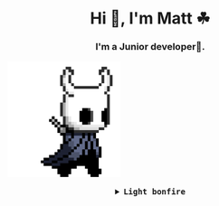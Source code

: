 <h1 align="center">Hi 👋, I'm Matt &#9752</h1>
<h3 align="center">I'm a Junior developer🌟.</h3>

</samp>

  <img src="https://raw.githubusercontent.com/TanZng/TanZng/master/assets/hollor_knight3.gif" width="200"/>

</p>


<details align="center">

<summary> <b> <samp> Light bonfire </samp></b></summary>
<samp>
 <b><h2 style="color: #fc6203">B O N F I R E &nbsp; L I T !</h2> </b>

<img src="https://raw.githubusercontent.com/TanZng/TanZng/master/assets/bonefire.gif" width="200"/>

<h3 align="left">Connect with me:</h3>
 📫 ...Email me at mattwhiteker@gmail.com
 
 <br>
 find me at https://www.mattwhiteker.com 
 
 <br>
 <br>
<a href="https://fb.com/matthew.whiteker" target="blank"><img align="center"
      src="https://raw.githubusercontent.com/rahuldkjain/github-profile-readme-generator/master/src/images/icons/Social/facebook.svg"
      alt="matthew.whiteker" height="30" width="40" /></a>      
      <br>
    <br>

## Programming Languages
  <img src = 'https://github.com/MarikIshtar007/MarikIshtar007/blob/master/images/html.svg' width='30'/> 
  <img src = 'https://github.com/MarikIshtar007/MarikIshtar007/blob/master/images/css.svg' width='30'/> 
  <img src = 'https://github.com/MarikIshtar007/MarikIshtar007/blob/master/images/js.svg' width='30'/> 
  <img src = 'https://github.com/MarikIshtar007/MarikIshtar007/blob/master/images/bootstrap.svg' width='33'/> 
 <img width="30px" src="https://cdn.jsdelivr.net/gh/devicons/devicon/icons/nodejs/nodejs-original.svg" />
  <img width="30px" src="https://cdn.jsdelivr.net/gh/devicons/devicon/icons/java/java-original.svg" />
 <img src = 'https://github.com/MarikIshtar007/MarikIshtar007/blob/master/images/sql.svg' width='30'/> 
  <img src = 'https://github.com/MarikIshtar007/MarikIshtar007/blob/master/images/git.svg' width='30'/>
  <img width="30px" src="https://cdn.jsdelivr.net/gh/devicons/devicon/icons/vscode/vscode-original.svg" />
  <img width="30px" src="https://github.com/termux/termux-app/raw/master/app/src/main/res/mipmap-xxxhdpi/ic_launcher.png" />
  <img width="30px" src="https://cdn.jsdelivr.net/gh/devicons/devicon/icons/linux/linux-original.svg" />
  <img width="30px" src="https://cdn.jsdelivr.net/gh/devicons/devicon/icons/android/android-original.svg" />
  <img width="30px" src="https://www.vectorlogo.zone/logos/microsoft/microsoft-icon.svg"/>
   <img src="https://encrypted-tbn0.gstatic.com/images?q=tbn:ANd9GcR5EUljSTU4Bl9jRgp5L0v7TUAlB-Ntl0EAIq_FSaofQ7tfCiVrbVW2Bs_24-UPCnRYVBE&usqp=CAU" alt="express" width="30" height="30" /> </a>
  <a href="https://powerbi.microsoft.com/en-us/" target="_blank">
  
<h3>Statistical Data :-</h3>
<p><img align="center"
    src="https://github-readme-stats.vercel.app/api/top-langs?username=Aznable-697&show_icons=true&locale=en&bg_color=0d1117&text_color=ffffff&layout=compact"
    alt="MattW" 
    bg_color=#808080/></p>
  
  <br>

<p>&nbsp;<img align="center" src="https://github-readme-stats.vercel.app/api?username=Aznable-697&show_icons=true&locale=en&bg_color=0d1117&text_color=ffffff&repo=convoychat"
    alt="MattW" /></p>

<br>
  
  <p><img align="center" src="https://github-readme-streak-stats.herokuapp.com/?user=Aznable-697&theme=dark&background=0d1117&date_format=M%20j%5B%2C%20Y%5D" alt="MattW" /></p>

  [MattW](https://github.com/Aznable-697)
  
  <br>
  
 👋 Thanks for taking some time out to check-out my Page! 👋
  
  <br>

  <strong>&#9762; Continually updating  &#9762;</strong>
    
  <p align="center">
  <img  src="https://raw.githubusercontent.com/Elanza-48/Elanza-48/main/resources/img/github-contribution-grid-snake.svg"
    alt="example" />
</p>
